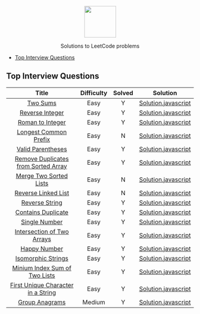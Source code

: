 <p align="center">
    <a href="https://leetcode.com/wmemorgan/">
        <img height=85 src="https://upload.wikimedia.org/wikipedia/commons/0/0a/LeetCode_Logo_black_with_text.svg">
    </a>
    <p align="center">Solutions to LeetCode problems</p>
</p>

- [Top Interview Questions](#top-interview-questions)

## Top Interview Questions

| Title | Difficulty | Solved | Solution |
| :---: | :--------: | :------: |  :------: |
| [Two Sums](https://leetcode.com/problems/two-sum) | Easy | Y | [Solution.javascript](https://github.com/wmemorgan/LeetCode_solutions/blob/master/twoSums.js) |
| [Reverse Integer](https://leetcode.com/problems/reverse-integer/) | Easy | Y | [Solution.javascript](https://github.com/wmemorgan/LeetCode_solutions/blob/master/reverseInteger.js) |
| [Roman to Integer](https://leetcode.com/problems/roman-to-integer/) | Easy | Y | [Solution.javascript](https://github.com/wmemorgan/LeetCode_solutions/blob/master/romanToInteger.js) |
| [Longest Common Prefix](https://leetcode.com/problems/longest-common-prefix/) | Easy | N | [Solution.javascript](https://github.com/wmemorgan/LeetCode_solutions/blob/master/longestCommonPrefix.js) |
| [Valid Parentheses](https://leetcode.com/problems/valid-parentheses/) | Easy | Y | [Solution.javascript](https://github.com/wmemorgan/LeetCode_solutions/blob/master/validParentheses.js) |
| [Remove Duplicates from Sorted Array](https://leetcode.com/problems/remove-duplicates-from-sorted-array/) | Easy | Y | [Solution.javascript](https://github.com/wmemorgan/LeetCode_solutions/blob/master/removeDuplicateSortedArray.js) |
| [Merge Two Sorted Lists](https://leetcode.com/problems/merge-two-sorted-lists/) | Easy | N | [Solution.javascript](https://github.com/wmemorgan/LeetCode_solutions/blob/master/merge2SortedLists.js) |
| [Reverse Linked List](https://leetcode.com/problems/reverse-linked-list/) | Easy | N | [Solution.javascript](https://github.com/wmemorgan/LeetCode_solutions/blob/master/reverseLinkedList.js) |
| [Reverse String](https://leetcode.com/problems/reverse-string/) | Easy | Y | [Solution.javascript](https://github.com/wmemorgan/LeetCode_solutions/blob/master/reverseString.js) |
| [Contains Duplicate](https://leetcode.com/problems/contains-duplicate/) | Easy | Y | [Solution.javascript](https://github.com/wmemorgan/LeetCode_solutions/blob/master/containsDuplicate.js) |
| [Single Number](https://leetcode.com/problems/single-number/) | Easy | Y | [Solution.javascript](https://github.com/wmemorgan/LeetCode_solutions/blob/master/singleNumber.js) |
| [Intersection of Two Arrays](https://leetcode.com/problems/intersection-of-two-arrays-ii/) | Easy | Y | [Solution.javascript](https://github.com/wmemorgan/LeetCode_solutions/blob/master/intersection2Arrays.js) |
| [Happy Number](https://leetcode.com/problems/happy-number/) | Easy | Y | [Solution.javascript](https://github.com/wmemorgan/LeetCode_solutions/blob/master/happyNumber.js) |
| [Isomorphic Strings](https://leetcode.com/problems/isomorphic-strings/) | Easy | Y | [Solution.javascript](https://github.com/wmemorgan/LeetCode_solutions/blob/master/isomorphicStrings.js) |
| [Minium Index Sum of Two Lists](https://leetcode.com/problems/minimum-index-sum-of-two-lists/) | Easy | Y | [Solution.javascript](https://github.com/wmemorgan/LeetCode_solutions/blob/master/minIndexSumTwoLists.js) |
| [First Unique Character in a String](https://leetcode.com/problems/first-unique-character-in-a-string/) | Easy | Y | [Solution.javascript](https://github.com/wmemorgan/LeetCode_solutions/blob/master/firstUniqueChar.js) |
| [Group Anagrams](https://leetcode.com/problems/group-anagrams/) | Medium | Y | [Solution.javascript](https://github.com/wmemorgan/LeetCode_solutions/blob/master/firstUniqueChar.js) |
